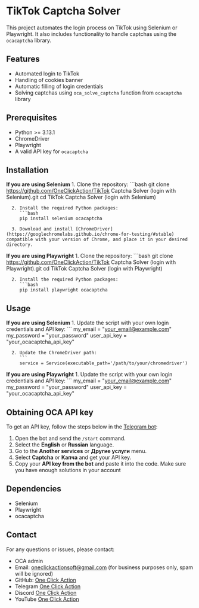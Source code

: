 # TikTok Captcha Solver
This project automates the login process on TikTok using Selenium or Playwright. It also includes functionality to handle captchas using the `ocacaptcha` library.

## Features

- Automated login to TikTok
- Handling of cookies banner
- Automatic filling of login credentials
- Solving captchas using `oca_solve_captcha` function from `ocacaptcha` library

## Prerequisites

- Python >= 3.13.1
- ChromeDriver
- Playwright
- A valid API key for `ocacaptcha`

## Installation
   **If you are using Selenium**
      1. Clone the repository:
         ```bash
         git clone https://github.com/OneClickAction/TikTok Captcha Solver (login with Selenium).git
         cd TikTok Captcha Solver (login with Selenium)
         
      2. Install the required Python packages:
         ```bash
         pip install selenium ocacaptcha
         
      3. Download and install [ChromeDriver](https://googlechromelabs.github.io/chrome-for-testing/#stable) compatible with your version of Chrome, and place it in your desired directory.

   **If you are using Playwright**
      1. Clone the repository:
         ```bash
         git clone https://github.com/OneClickAction/TikTok Captcha Solver (login with Playwright).git
         cd TikTok Captcha Solver (login with Playwright)
         
      2. Install the required Python packages:
         ```bash
         pip install playwright ocacaptcha

## Usage
   **If you are using Selenium**
      1. Update the script with your own login credentials and API key:
         ```
         my_email = "your_email@example.com"
         my_password = "your_password"
         user_api_key = "your_ocacaptcha_api_key"
      
      2. Update the ChromeDriver path:
         ```
         service = Service(executable_path='/path/to/your/chromedriver')
   
   **If you are using Playwright**
      1. Update the script with your own login credentials and API key:
         ```
         my_email = "your_email@example.com"
         my_password = "your_password"
         user_api_key = "your_ocacaptcha_api_key"

## Obtaining OCA API key

To get an API key, follow the steps below in the [Telegram bot](https://t.me/OneClickActionBot):

1. Open the bot and send the `/start` command.  
2. Select the **English** or **Russian** language.  
3. Go to the **Another services** or **Другие услуги** menu.  
4. Select **Captcha** or **Капча** and get your API key.
5. Copy your **API key from the bot** and paste it into the code. Make sure you have enough solutions in your account  


## Dependencies
- Selenium
- Playwright
- ocacaptcha


## Contact
For any questions or issues, please contact:

- OCA admin
- Email: oneclickactionsoft@gmail.com (for business purposes only, spam will be ignored)
- GitHub: [One Click Action](https://github.com/OneClickAction)
- Telegram [One Click Action](https://t.me/+70DIlIc543U4NGQy)
- Discord [One Click Action](https://discord.com/invite/YyDx3SJNCh)
- YouTube [One Click Action](https://www.youtube.com/@ocasoft)
